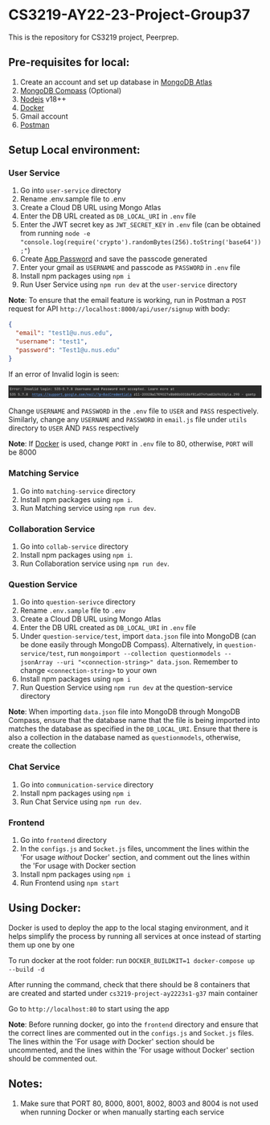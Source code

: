 # CS3219-AY22-23-Project-Group37

This is the repository for CS3219 project, Peerprep.

## Pre-requisites for local:

1. Create an account and set up database in [MongoDB Atlas](https://www.mongodb.com/atlas/database)
2. [MongoDB Compass](https://www.mongodb.com/products/compass) (Optional)
3. [Nodejs](https://nodejs.org/en/) v18++
4. [Docker](https://www.docker.com)
5. Gmail account
6. [Postman](https://www.postman.com/downloads/)

## Setup Local environment:

### User Service

1. Go into `user-service` directory
2. Rename .env.sample file to .env
3. Create a Cloud DB URL using Mongo Atlas
4. Enter the DB URL created as `DB_LOCAL_URI` in `.env` file
5. Enter the JWT secret key as `JWT_SECRET_KEY` in `.env` file (can be obtained from running `node -e "console.log(require('crypto').randomBytes(256).toString('base64'));"`)
6. Create [App Password](https://myaccount.google.com/apppasswords?rapt=AEjHL4PZB2jtGe1EVQ1dS_jyte5bhU_hn44yc3rDR0k3BnmcIqzmocSf5sBDIN88P8vB7-owMYAWLK6m37OyA-_2C6IE7qapTg) and save the passcode generated
7. Enter your gmail as `USERNAME` and passcode as `PASSWORD` in `.env` file
8. Install npm packages using `npm i`
9. Run User Service using `npm run dev` at the `user-service` directory

**Note**: To ensure that the email feature is working, run in Postman a `POST` request for API `http://localhost:8000/api/user/signup` with body:
```json
{
  "email": "test1@u.nus.edu",
  "username": "test1",
  "password": "Test1@u.nus.edu"
}
```
If an error of Invalid login is seen:

![invalid-login](screenshots/invalid-login.png)

Change `USERNAME` and `PASSWORD` in the `.env` file to `USER` and `PASS` respectively. Similarly, change any `USERNAME` and `PASSWORD` in `email.js` file under `utils` directory to `USER` AND `PASS` respectively

**Note**: If [Docker](#using-docker) is used, change `PORT` in `.env` file to 80, otherwise, `PORT` will be 8000

### Matching Service
1. Go into `matching-service` directory
2. Install npm packages using `npm i`.
3. Run Matching service using `npm run dev`.

### Collaboration Service
1. Go into `collab-service` directory
2. Install npm packages using `npm i`.
3. Run Collaboration service using `npm run dev`.

### Question Service
1. Go into `question-serivce` directory
2. Rename `.env.sample` file to `.env`
3. Create a Cloud DB URL using Mongo Atlas
4. Enter the DB URL created as `DB_LOCAL_URI` in `.env` file
5. Under `question-service/test`, import `data.json` file into MongoDB (can be done easily through MongoDB Compass).
   Alternatively, in `question-service/test`, run `mongoimport --collection questionmodels --jsonArray --uri "<connection-string>" data.json`. 
   Remember to change `<connection-string>` to your own
6. Install npm packages using `npm i`
7. Run Question Service using `npm run dev` at the question-service directory

**Note**: When importing `data.json` file into MongoDB through MongoDB Compass, ensure that the database name that the file is being 
imported into matches the database as specified in the `DB_LOCAL_URI`. Ensure that there is also a collection in the database 
named as `questionmodels`, otherwise, create the collection

### Chat Service
1. Go into `communication-service` directory
2. Install npm packages using `npm i`
3. Run Chat Service using `npm run dev`. 

### Frontend
1. Go into `frontend` directory
2. In the `configs.js` and `Socket.js` files, uncomment the lines within the 'For usage *without* Docker' section, and comment out
the lines within the 'For usage with Docker section
3. Install npm packages using `npm i`
4. Run Frontend using `npm start`

## Using Docker:
Docker is used to deploy the app to the local staging environment, and it helps simplify the process by running all services at once
instead of starting them up one by one 

To run docker at the root folder: run `DOCKER_BUILDKIT=1 docker-compose up --build -d`

After running the command, check that there should be 8 containers that are created and started under `cs3219-project-ay2223s1-g37` main container

Go to `http://localhost:80` to start using the app

**Note**: Before running docker, go into the `frontend` directory and ensure that the correct lines are commented out in the `configs.js` and `Socket.js` files.
The lines within the 'For usage *with* Docker' section should be uncommented, and the lines within the 'For usage without Docker' section should be commented out.

## Notes:
1. Make sure that PORT 80, 8000, 8001, 8002, 8003 and 8004 is not used when running Docker or when manually starting each service
